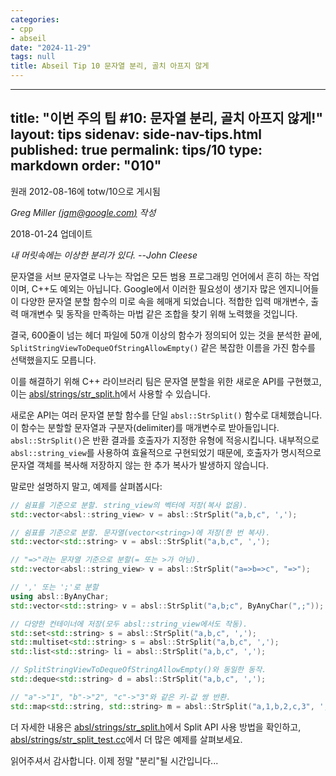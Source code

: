 ```yaml
---
categories:
- cpp
- abseil
date: "2024-11-29"
tags: null
title: Abseil Tip 10 문자열 분리, 골치 아프지 않게
---
```


---
title: "이번 주의 팁 #10: 문자열 분리, 골치 아프지 않게!"
layout: tips
sidenav: side-nav-tips.html
published: true
permalink: tips/10
type: markdown
order: "010"
---

원래 2012-08-16에 totw/10으로 게시됨

*Greg Miller [(jgm@google.com)](mailto:jgm@google.com) 작성*

2018-01-24 업데이트

*내 머릿속에는 이상한 분리가 있다. --John Cleese*

문자열을 서브 문자열로 나누는 작업은 모든 범용 프로그래밍 언어에서 흔히 하는 작업이며, C++도 예외는 아닙니다. Google에서 이러한 필요성이 생기자 많은 엔지니어들이 다양한 문자열 분할 함수의 미로 속을 헤매게 되었습니다. 적합한 입력 매개변수, 출력 매개변수 및 동작을 만족하는 마법 같은 조합을 찾기 위해 노력했을 것입니다. 

결국, 600줄이 넘는 헤더 파일에 50개 이상의 함수가 정의되어 있는 것을 분석한 끝에, `SplitStringViewToDequeOfStringAllowEmpty()` 같은 복잡한 이름을 가진 함수를 선택했을지도 모릅니다.

이를 해결하기 위해 C++ 라이브러리 팀은 문자열 분할을 위한 새로운 API를 구현했고, 이는 [absl/strings/str_split.h][str_split]에서 사용할 수 있습니다.

새로운 API는 여러 문자열 분할 함수를 단일 `absl::StrSplit()` 함수로 대체했습니다. 이 함수는 분할할 문자열과 구분자(delimiter)를 매개변수로 받아들입니다. `absl::StrSplit()`은 반환 결과를 호출자가 지정한 유형에 적응시킵니다. 내부적으로 `absl::string_view`를 사용하여 효율적으로 구현되었기 때문에, 호출자가 명시적으로 문자열 객체를 복사해 저장하지 않는 한 추가 복사가 발생하지 않습니다.

말로만 설명하지 말고, 예제를 살펴봅시다:

```cpp
// 쉼표를 기준으로 분할. string_view의 벡터에 저장(복사 없음).
std::vector<absl::string_view> v = absl::StrSplit("a,b,c", ',');

// 쉼표를 기준으로 분할. 문자열(vector<string>)에 저장(한 번 복사).
std::vector<std::string> v = absl::StrSplit("a,b,c", ',');

// "=>"라는 문자열 기준으로 분할(= 또는 >가 아님).
std::vector<absl::string_view> v = absl::StrSplit("a=>b=>c", "=>");

// ',' 또는 ';'로 분할
using absl::ByAnyChar;
std::vector<std::string> v = absl::StrSplit("a,b;c", ByAnyChar(",;"));

// 다양한 컨테이너에 저장(모두 absl::string_view에서도 작동).
std::set<std::string> s = absl::StrSplit("a,b,c", ',');
std::multiset<std::string> s = absl::StrSplit("a,b,c", ',');
std::list<std::string> li = absl::StrSplit("a,b,c", ',');

// SplitStringViewToDequeOfStringAllowEmpty()와 동일한 동작.
std::deque<std::string> d = absl::StrSplit("a,b,c", ',');

// "a"->"1", "b"->"2", "c"->"3"와 같은 키-값 쌍 반환.
std::map<std::string, std::string> m = absl::StrSplit("a,1,b,2,c,3", ',');
```

더 자세한 내용은 [absl/strings/str_split.h][str_split]에서 Split API 사용 방법을 확인하고, [absl/strings/str_split_test.cc][str_split_test]에서 더 많은 예제를 살펴보세요.

읽어주셔서 감사합니다. 이제 정말 "분리"될 시간입니다...

[str_split]: https://github.com/abseil/abseil-cpp/blob/master/absl/strings/str_split.h  
[str_split_test]: https://github.com/abseil/abseil-cpp/blob/master/absl/strings/str_split_test.cc